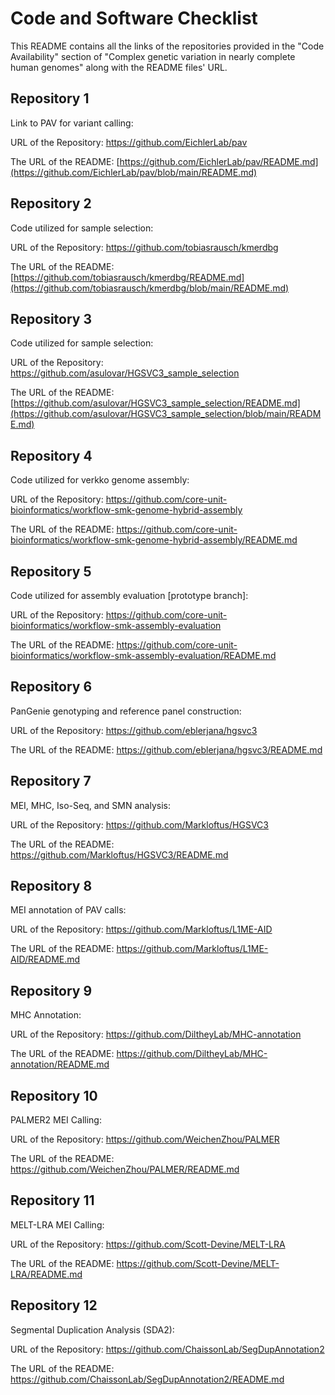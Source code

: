 # Code and Software Checklist
This README contains all the links of the repositories provided in the "Code Availability" section of "Complex genetic variation in nearly complete human genomes" along with the README files' URL.

## Repository 1
Link to PAV for variant calling: 

URL of the Repository: https://github.com/EichlerLab/pav

The URL of the README: [https://github.com/EichlerLab/pav/README.md](https://github.com/EichlerLab/pav/blob/main/README.md)

## Repository 2
Code utilized for sample selection:

URL of the Repository: https://github.com/tobiasrausch/kmerdbg

The URL of the README: [https://github.com/tobiasrausch/kmerdbg/README.md](https://github.com/tobiasrausch/kmerdbg/blob/main/README.md)

## Repository 3
Code utilized for sample selection:

URL of the Repository: https://github.com/asulovar/HGSVC3_sample_selection

The URL of the README: [https://github.com/asulovar/HGSVC3_sample_selection/README.md](https://github.com/asulovar/HGSVC3_sample_selection/blob/main/README.md)

## Repository 4
Code utilized for verkko genome assembly:

URL of the Repository: https://github.com/core-unit-bioinformatics/workflow-smk-genome-hybrid-assembly

The URL of the README: https://github.com/core-unit-bioinformatics/workflow-smk-genome-hybrid-assembly/README.md

## Repository 5
Code utilized for assembly evaluation [prototype branch]:

URL of the Repository: https://github.com/core-unit-bioinformatics/workflow-smk-assembly-evaluation

The URL of the README: https://github.com/core-unit-bioinformatics/workflow-smk-assembly-evaluation/README.md

## Repository 6
PanGenie genotyping and reference panel construction:

URL of the Repository: https://github.com/eblerjana/hgsvc3

The URL of the README: https://github.com/eblerjana/hgsvc3/README.md

## Repository 7
MEI, MHC, Iso-Seq, and SMN analysis:

URL of the Repository: https://github.com/Markloftus/HGSVC3

The URL of the README: https://github.com/Markloftus/HGSVC3/README.md

## Repository 8
MEI annotation of PAV calls:

URL of the Repository: https://github.com/Markloftus/L1ME-AID

The URL of the README: https://github.com/Markloftus/L1ME-AID/README.md

## Repository 9
MHC Annotation:

URL of the Repository: https://github.com/DiltheyLab/MHC-annotation

The URL of the README: https://github.com/DiltheyLab/MHC-annotation/README.md

## Repository 10
PALMER2 MEI Calling:

URL of the Repository: https://github.com/WeichenZhou/PALMER

The URL of the README: https://github.com/WeichenZhou/PALMER/README.md

## Repository 11
MELT-LRA MEI Calling:

URL of the Repository: https://github.com/Scott-Devine/MELT-LRA

The URL of the README: https://github.com/Scott-Devine/MELT-LRA/README.md

## Repository 12
Segmental Duplication Analysis (SDA2):

URL of the Repository: https://github.com/ChaissonLab/SegDupAnnotation2

The URL of the README: https://github.com/ChaissonLab/SegDupAnnotation2/README.md







